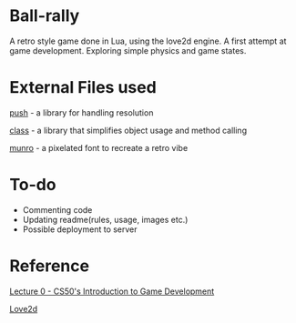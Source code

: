 # Ball-rally
A retro style game done in Lua, using the love2d engine. A first attempt at game development. Exploring simple physics and game states.

# External Files used 
[push](https://github.com/Ulydev/push) - a library for handling resolution

[class](https://github.com/vrld/hump/blob/master/class.lua) - a library that simplifies object usage and method calling

[munro](http://www.tenbytwenty.com/#munro) - a pixelated font to recreate a retro vibe

# To-do
- Commenting code
- Updating readme(rules, usage, images etc.)
- Possible deployment to server


# Reference
[Lecture 0 - CS50's Introduction to Game Development](https://www.youtube.com/watch?v=GfwpRU0cT10)

[Love2d](https://love2d.org/wiki/Main_Page)

